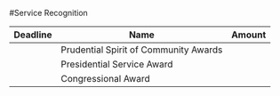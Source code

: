 #Service Recognition

|Deadline|Name|Amount|
|--------|----|------|
|        |Prudential Spirit of Community Awards
|        |Presidential Service Award
|        |Congressional Award

